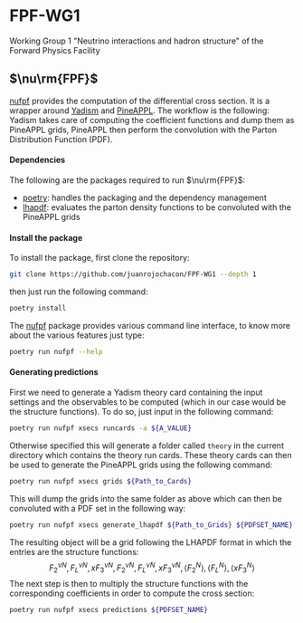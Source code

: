 # FPF-WG1
Working Group 1 "Neutrino interactions and hadron structure" of the Forward Physics Facility

## $\nu\rm{FPF}$

[nufpf](https://github.com/juanrojochacon/FPF-WG1/tree/main/nufpf) provides the computation of the differential cross section. It is a wrapper around [Yadism](https://github.com/NNPDF/yadism) and [PineAPPL](https://github.com/NNPDF/pineappl). The workflow is the following: Yadism takes care of computing the coefficient functions and dump them as PineAPPL grids, PineAPPL then perform the convolution with the Parton Distribution Function (PDF).

#### Dependencies

The following are the packages required to run $\nu\rm{FPF}$:
- [poetry](https://python-poetry.org/): handles the packaging and the dependency management
- [lhapdf](https://lhapdf.hepforge.org/): evaluates the parton density functions to be convoluted with the PineAPPL grids

#### Install the package

To install the package, first clone the repository:
```bash
git clone https://github.com/juanrojochacon/FPF-WG1 --depth 1
```
then just run the following command:
```bash
poetry install
```
The [nufpf](https://github.com/juanrojochacon/FPF-WG1/tree/main/nufpf) package provides various command line interface, to know more about the various features just type:
```bash
poetry run nufpf --help
```

#### Generating predictions

First we need to generate a Yadism theory card containing the input settings and the observables to be computed (which in our case would be the structure functions). To do so, just input in the following command:
```bash
poetry run nufpf xsecs runcards -a ${A_VALUE}
```
Otherwise specified this will generate a folder called `theory` in the current directory which contains the theory run cards. These theory cards can then be used to generate the PineAPPL grids using the following command:
```bash
poetry run nufpf xsecs grids ${Path_to_Cards}
```
This will dump the grids into the same folder as above which can then be convoluted with a PDF set in the following way:
```bash
poetry run nufpf xsecs generate_lhapdf ${Path_to_Grids} ${PDFSET_NAME}
```
The resulting object will be a grid following the LHAPDF format in which the entries are the structure functions:
$$F_2^{\nu N}, F_L^{\nu N}, xF_3^{\nu N}, F_2^{\bar{\nu} N}, F_L^{\bar{\nu} N}, xF_3^{\bar{\nu} N}, \langle F_2^N \rangle, \langle F_L^N \rangle, \langle xF_3^N \rangle$$
The next step is then to multiply the structure functions with the corresponding coefficients in order to compute the cross section:
```bash
poetry run nufpf xsecs predictions ${PDFSET_NAME}
```

